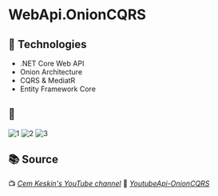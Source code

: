 # WebApi.OnionCQRS  

## 🚀 Technologies  
- .NET Core Web API  
- Onion Architecture  
- CQRS & MediatR  
- Entity Framework Core  

## 📸 
![1](https://github.com/user-attachments/assets/e009d28d-af92-4d85-8d1a-c720896e2c58)
![2](https://github.com/user-attachments/assets/79b63787-5db3-458b-97fc-38b1fcba3b50)
![3](https://github.com/user-attachments/assets/ffba942a-e29d-47e0-92dd-59b442277fea)

## 📚 Source  
📺 *[Cem Keskin's YouTube channel](https://www.youtube.com/watch?v=luTUl8CSudM&list=PLrSCwxkucNmw_sjxZZHaWj6ySakPgSCbv&pp=iAQB)*
🐙 *[YoutubeApi-OnionCQRS](https://github.com/cemkeskin12/YoutubeApi-OnionCQRS)*
